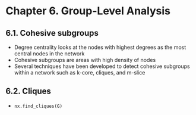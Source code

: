 # Chapter 6. Group-Level Analysis

## 6.1. Cohesive subgroups
- Degree centrality looks at the nodes with highest degrees as the most central nodes in the network
- Cohesive subgroups are areas with high density of nodes
- Several techniques have been developed to detect cohesive subgroups within a network such as k-core, cliques, and m-slice

## 6.2. Cliques
- ```nx.find_cliques(G)```
